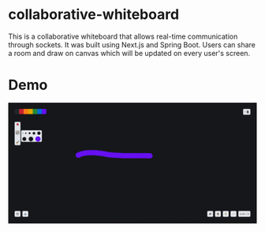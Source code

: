 # collaborative-whiteboard
This is a collaborative whiteboard that allows real-time communication through sockets. It was built using Next.js and Spring Boot. Users can share a room and draw on canvas which will be updated on every user's screen. 


# Demo
![Demo Image](https://github.com/costingh/collaborative-whiteboard/blob/master/demo.png?raw=true)
